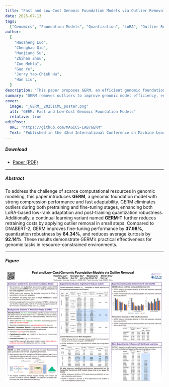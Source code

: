 ```yaml
---
title: "Fast and Low-Cost Genomic Foundation Models via Outlier Removal"
date: 2025-07-13
tags:
  ["Genomics", "Foundation Models", "Quantization", "LoRA", "Outlier Removal"]
author:
  [
    "Haozheng Luo",
    "Chenghao Qiu",
    "Maojiang Su",
    "Zhihan Zhou",
    "Zoe Mehta",
    "Guo Ye",
    "Jerry Yao-Chieh Hu",
    "Han Liu",
  ]
description: "This paper proposes GERM, an efficient genomic foundation model leveraging outlier removal techniques for low-cost fine-tuning and robust quantization. Published in the 42nd International Conference on Machine Learning (ICML), 2025."
summary: "GERM removes outliers to improve genomic model efficiency, enabling quantization and LoRA fine-tuning with minimal degradation."
cover:
  image: "_GERM__2025ICML_poster.png"
  alt: "GERM: Fast and Low-Cost Genomic Foundation Models"
  relative: true
editPost:
  URL: "https://github.com/MAGICS-LAB/GERM"
  Text: "Published in the 42nd International Conference on Machine Learning (ICML), 2025."
---
```


##### Download

- [Paper (PDF)](Fast%20and%20Low-Cost%20Genomic%20Foundation%20Models%20via%20Outlier%20Removal.pdf)

---

##### Abstract

To address the challenge of scarce computational resources in genomic modeling, this paper introduces **GERM**, a genomic foundation model with strong compression performance and fast adaptability. GERM eliminates outliers during both pretraining and fine-tuning stages, enhancing both LoRA-based low-rank adaptation and post-training quantization robustness. Additionally, a continual learning variant named **GERM-T** further reduces retraining costs by applying outlier removal in small steps. Compared to DNABERT-2, GERM improves fine-tuning performance by **37.98%**, quantization robustness by **64.34%**, and reduces average kurtosis by **92.14%**. These results demonstrate GERM’s practical effectiveness for genomic tasks in resource-constrained environments.

---

##### Figure

![](_GERM__2025ICML_poster.png)
